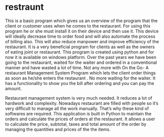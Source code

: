 # restraunt
This is a basic program which gives us an overview of the program that the client or customer uses when he comes to the restaurant.
For using this program he or she must install it on their device and then use it. 
This device will ideally decrease time to order food and will also automate the process of billing also.
This will also reduce manpower and improve efficiency of the restaurant. It is a very beneficial program for clients as well as the owners of eating joint or restaurant.
This program is created using python and for now it is available on windows platform.
Over the past years we have been going to the restaurant, waited for the waiter and ordered in a conventional manner and have wasted a lot of time.
Not any more with On the Go- A restaurant Management System Program which lets the client order things as soon as he/she enters the restaurant
. No more waiting for the waiter. It has a functionality to show you the bill after ordering and you can pay the amount.

Restaurant management system is very much needed. It reduces a lot of hardwork and complexity. 
Nowadays restaurant are filled with people so it’s very difficult to manage all the work manually. That’s why these kind of softwares are required.
This application is built in Python to maintain the orders and calculate the prices of orders at the restaurant.
It allows a user to calculate the price, subtotal, taxes and total amount of the order by managing the quantities and prices of the the  items.
